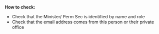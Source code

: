 **How to check:**

* Check that the Minister/ Perm Sec is identified by name and role
* Check that the email address comes from this person or their private office
